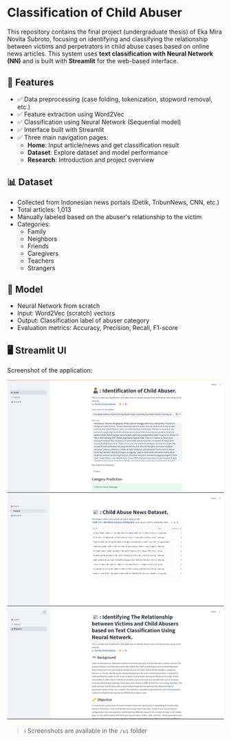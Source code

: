 # Classification of Child Abuser

This repository contains the final project (undergraduate thesis) of Eka Mira Novita Subroto, focusing on identifying and classifying the relationship between victims and perpetrators in child abuse cases based on online news articles. This system uses **text classification with Neural Network (NN)** and is built with **Streamlit** for the web-based interface.

## 🚀 Features

- ✅ Data preprocessing (case folding, tokenization, stopword removal, etc.)
- ✅ Feature extraction using Word2Vec
- ✅ Classification using Neural Network (Sequential model)
- ✅ Interface built with Streamlit
- ✅ Three main navigation pages:
  - **Home**: Input article/news and get classification result
  - **Dataset**: Explore dataset and model performance
  - **Research**: Introduction and project overview

## 📊 Dataset

- Collected from Indonesian news portals (Detik, TribunNews, CNN, etc.)
- Total articles: 1,013
- Manually labeled based on the abuser's relationship to the victim
- Categories:
  - Family
  - Neighbors
  - Friends
  - Caregivers
  - Teachers
  - Strangers

## 🧠 Model

- Neural Network from scratch
- Input: Word2Vec (scratch) vectors
- Output: Classification label of abuser category
- Evaluation metrics: Accuracy, Precision, Recall, F1-score

## 🖥️ Streamlit UI

Screenshot of the application:

![Home](ui/home.png)
![Dataset](ui/dataset.png)
![Research](ui/research.png)

> ℹ️ Screenshots are available in the `/ui` folder
